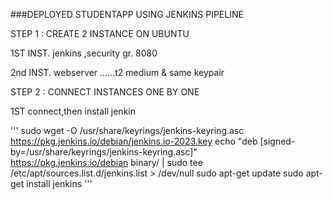 ###DEPLOYED STUDENTAPP USING JENKINS PIPELINE


STEP 1 : CREATE 2 INSTANCE ON UBUNTU

1ST INST. jenkins ,security gr. 8080

2nd INST. webserver ......t2 medium & same keypair

STEP 2 : CONNECT INSTANCES ONE BY ONE

1ST connect,then install jenkin
    
  '''
  sudo wget -O /usr/share/keyrings/jenkins-keyring.asc \
  https://pkg.jenkins.io/debian/jenkins.io-2023.key
  echo "deb [signed-by=/usr/share/keyrings/jenkins-keyring.asc]" \
  https://pkg.jenkins.io/debian binary/ | sudo tee \
  /etc/apt/sources.list.d/jenkins.list > /dev/null
  sudo apt-get update
  sudo apt-get install jenkins
  '''